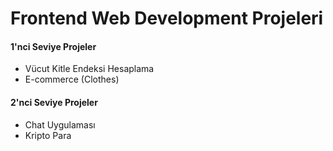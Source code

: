 # Frontend Web Development Projeleri


#### 1'nci Seviye Projeler ####

- Vücut Kitle Endeksi Hesaplama
- E-commerce (Clothes)


#### 2'nci Seviye Projeler ####
- Chat Uygulaması
- Kripto Para

